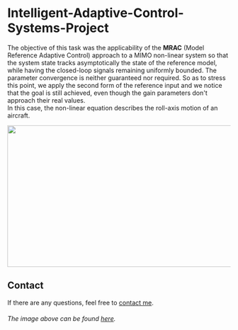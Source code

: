 # Intelligent-Adaptive-Control-Systems-Project
The objective of this task was the applicability of the **MRAC** (Model Reference Adaptive Control) approach to a MIMO non-linear system so that the system state tracks asymptotically the state of the reference model, while having the closed-loop signals remaining uniformly bounded. The parameter convergence is neither guaranteed nor required. So as to stress this point, we apply the second form of the reference input and we notice that the goal is still achieved, even though the gain parameters don't approach their real values. \
In this case, the non-linear equation describes the roll-axis motion of an aircraft.

<p align="center">
  <img width="520" height="320" src="https://user-images.githubusercontent.com/81076999/112998256-89dc0b80-9176-11eb-881e-44ec3629d12d.png">
</p>

## Contact
If there are any questions, feel free to [contact me](mailto:thomi199822@gmail.com?subject=[GitHub]%20Source%20Han%20Sans). 


###### _The image above can be found [here](https://www.infohas.ma/en/aircraft-stability-and-control/)._

